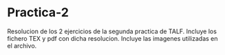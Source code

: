 # Practica-2
Resolucion de los 2 ejercicios de la segunda practica de TALF.
Incluye los fichero TEX y pdf con dicha resolucion.
Incluye las imagenes utilizadas en el archivo.
